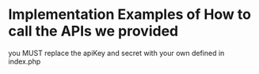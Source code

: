 # Implementation Examples of How to call the APIs we provided
you MUST replace the apiKey and secret with your own defined in index.php
